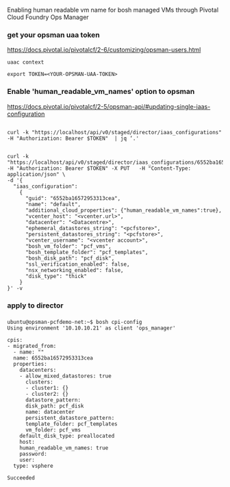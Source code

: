 
Enabling human readable vm name for bosh managed VMs through Pivotal Cloud Foundry Ops Manager


### get your opsman uaa token
https://docs.pivotal.io/pivotalcf/2-6/customizing/opsman-users.html
```
uaac context

export TOKEN=<YOUR-OPSMAN-UAA-TOKEN>

```

### Enable 'human_readable_vm_names' option to opsman
https://docs.pivotal.io/pivotalcf/2-5/opsman-api/#updating-single-iaas-configuration
```

curl -k "https://localhost/api/v0/staged/director/iaas_configurations" -H "Authorization: Bearer $TOKEN"  | jq ‘.'


curl -k "https://localhost/api/v0/staged/director/iaas_configurations/6552ba16572953313cea" -H "Authorization: Bearer $TOKEN" -X PUT   -H "Content-Type: application/json" \
-d '{
  "iaas_configuration":
    {
      "guid": "6552ba16572953313cea",
      "name": "default",
      "additional_cloud_properties": {"human_readable_vm_names":true},
      "vcenter_host": "<vcenter.url>",
      "datacenter": "<Datacentre>",
      "ephemeral_datastores_string": "<pcfstore>",
      "persistent_datastores_string": "<pcfstore>",
      "vcenter_username": "<vcenter account>",
      "bosh_vm_folder": "pcf_vms",
      "bosh_template_folder": "pcf_templates",
      "bosh_disk_path": "pcf_disk",
      "ssl_verification_enabled": false,
      "nsx_networking_enabled": false,
      "disk_type": "thick"
    }
}' -v

```

### apply to director


###

```
ubuntu@opsman-pcfdemo-net:~$ bosh cpi-config
Using environment '10.10.10.21' as client 'ops_manager'

cpis:
- migrated_from:
  - name: ""
  name: 6552ba16572953313cea
  properties:
    datacenters:
    - allow_mixed_datastores: true
      clusters:
      - cluster1: {}
      - cluster2: {}
      datastore_pattern:  
      disk_path: pcf_disk
      name: datacenter
      persistent_datastore_pattern:  
      template_folder: pcf_templates
      vm_folder: pcf_vms
    default_disk_type: preallocated
    host:  
    human_readable_vm_names: true
    password:  
    user: 
  type: vsphere

Succeeded
```
